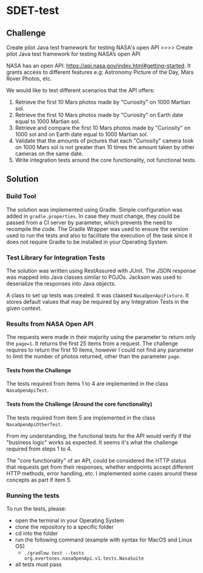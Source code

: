 # SDET-test

## Challenge
Create pilot Java test framework for testing NASA's open API >>>> Create pilot Java test framework for testing NASA’s open API

NASA has an open API: https://api.nasa.gov/index.html#getting-started. It grants access to different features e.g: Astronomy Picture of the Day, Mars Rover Photos, etc.

We would like to test different scenarios that the API offers:
1. Retrieve the first 10 Mars photos made by "Curiosity" on 1000 Martian sol.
2. Retrieve the first 10 Mars photos made by "Curiosity" on Earth date equal to 1000 Martian sol.
3. Retrieve and compare the first 10 Mars photos made by "Curiosity" on 1000 sol and on Earth date equal to 1000 Martian sol.
4. Validate that the amounts of pictures that each "Curiosity" camera took on 1000 Mars sol is not greater than 10 times the amount taken by other cameras on the same date.
5. Write integration tests around the core functionality, not functional tests.

## Solution

### Build Tool

The solution was implemented using Gradle. 
Simple configuration was added in `gradle.properties`. In case they must change, they could be passed from a CI server by parameter, which prevents the need to recompile the code.
The Gradle Wrapper was used to ensure the version used to run the tests and also to facilitate the execution of the task since it does not require Gradle to be installed in your Operating System.

### Test Library for Integration Tests

The solution was written using RestAssured with JUnit.
The JSON response was mapped into Java classes similar to POJOs.
Jackson was used to deserialize the responses into Java objects.

A class to set up tests was created. It was claased `NasaOpenApiFixture`.
It stores default values that may be required by any Integration Tests in the given context.

### Results from NASA Open API 

The requests were made in their majority using the parameter to return only the `page=1`. It returns the first 25 items from a request.
The challenge requires to return the first 10 items, however I could not find any parameter to limit the number of photos returned, other than the parameter `page`. 

#### Tests from the Challenge

The tests required from items 1 to 4 are implemented in the class `NasaOpenApiTest`.

#### Tests from the Challenge (Around the core functionality)

The tests required from item 5 are implemented in the class `NasaOpenApiOtherTest`.

From my understanding, the functional tests for the API would verify if the "business logic" works as expected.
It seems it's what the challenge required from steps 1 to 4.

The "core functionality" of an API, could be considered the HTTP status that requests get from their responses, whether endpoints accept different HTTP methods, error handling, etc.
I implemented some cases around these concepts as part if item 5.

### Running the tests

To run the tests, please:
- open the terminal in your Operating System
- clone the repository to a specific folder
- cd into the folder
- run the following command (example with syntax for MacOS and Linux OS)
  - `./gradlew test --tests org.evertones.nasaOpenApi.v1.tests.NasaSuite`
- all tests must pass
